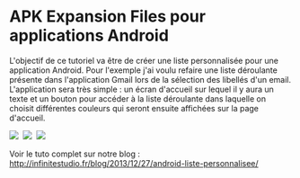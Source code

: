 APK Expansion Files pour applications Android
========================

L'objectif de ce tutoriel va être de créer une liste personnalisée pour une application Android. Pour l'exemple j'ai voulu refaire une liste déroulante présente dans l'application Gmail lors de la sélection des libellés d'un email. L'application sera très simple : un écran d'accueil sur lequel il y aura un texte et un bouton pour accéder à la liste déroulante dans laquelle on choisit différentes couleurs qui seront ensuite affichées sur la page d'accueil.

<img src="http://infinitestudio.fr/blog/wp-content/uploads/2013/12/Tuto-Custom-List-Accueil-168x300.jpg"/>&nbsp;
<img src="http://infinitestudio.fr/blog/wp-content/uploads/2013/12/Tuto-Custom-List-Select-couleur-168x300.jpg"/>&nbsp;
<img src="http://infinitestudio.fr/blog/wp-content/uploads/2013/12/Tuto-Custom-List-Afficher-couleurs-selectionnees-168x300.jpg"/>

Voir le tuto complet sur notre blog : http://infinitestudio.fr/blog/2013/12/27/android-liste-personnalisee/

